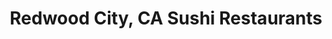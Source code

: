 ---
layout: city
title: Redwood City, CA Sushi Restaurants
permalink: /california/redwood-city/
stateAbbr: CA
stateName: California
cityName: Redwood City

---